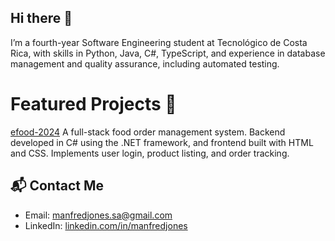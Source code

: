 ## Hi there 👋

<!--
**manfredjones/manfredjones** is a ✨ _special_ ✨ repository because its `README.md` (this file) appears on your GitHub profile.

Here are some ideas to get you started:

- 🔭 I’m currently working on ...
- 🌱 I’m currently learning ...
- 👯 I’m looking to collaborate on ...
- 🤔 I’m looking for help with ...
- 💬 Ask me about ...
- 📫 How to reach me: ...
- 😄 Pronouns: ...
- ⚡ Fun fact: ...
-->

I’m a fourth-year Software Engineering student at Tecnológico de Costa Rica, with skills in Python, Java, C#, TypeScript, and experience in database management and quality assurance, including automated testing.


# Featured Projects 🌟
[efood-2024](https://github.com/manfredjones/efood-2024.git) A full-stack food order management system. Backend developed in C# using the .NET framework, and frontend built with HTML and CSS. Implements user login, product listing, and order tracking.


## 📬 Contact Me
- Email: [manfredjones.sa@gmail.com](mailto:manfredjones.sa@gmail.com)
- LinkedIn: [linkedin.com/in/manfredjones](https://www.linkedin.com/in/manfredjones/)
